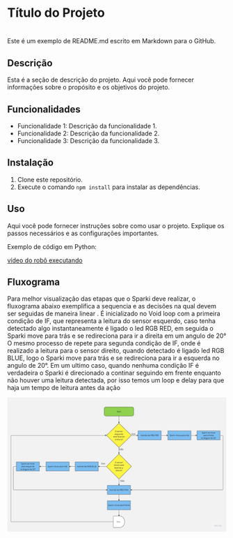 # Título do Projeto <h1>

Este é um exemplo de README.md escrito em Markdown para o GitHub.

## Descrição

Esta é a seção de descrição do projeto. Aqui você pode fornecer informações sobre o propósito e os objetivos do projeto.

## Funcionalidades

- Funcionalidade 1: Descrição da funcionalidade 1.
- Funcionalidade 2: Descrição da funcionalidade 2.
- Funcionalidade 3: Descrição da funcionalidade 3.

## Instalação

1. Clone este repositório.
2. Execute o comando `npm install` para instalar as dependências.

## Uso

Aqui você pode fornecer instruções sobre como usar o projeto. Explique os passos necessários e as configurações importantes.

Exemplo de código em Python:


  [vídeo do robô executando](https://youtu.be/We9_DYo-2kw)

  ## Fluxograma
  
  Para melhor visualização das etapas que o Sparki deve realizar, o fluxograma abaixo exemplifica a sequencia e as decisões na qual devem ser seguidas de maneira linear . É inicializado no Void loop com a primeira condição de IF, que representa a leitura do sensor esquerdo, caso tenha detectado algo instantaneamente é ligado o led RGB RED, em seguida o Sparki move para trás e se redireciona para ir a direita em um angulo de 20°
O mesmo processo de repete para segunda condição de IF, onde é realizado a leitura para o sensor direito, quando detectado é ligado led RGB BLUE, logo o Sparki move para trás e se redireciona para ir a esquerda no angulo de 20°.
Em um ultimo caso, quando nenhuma condição IF é verdadeira o Sparki é direcionado a continar seguindo em frente enquanto não houver uma leitura detectada, por isso temos um loop e delay para que haja um tempo de leitura antes da ação
    
  ![fluxo](naocair/img/fluxograma_projeto_1.png) 
  
